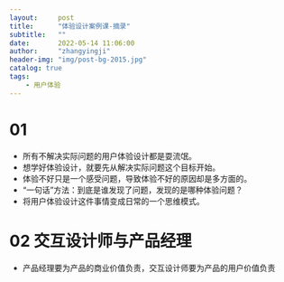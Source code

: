 ```yaml
---
layout:     post
title:      "体验设计案例课-摘录"
subtitle:   ""
date:       2022-05-14 11:06:00
author:     "zhangyingji"
header-img: "img/post-bg-2015.jpg"
catalog: true
tags:
    - 用户体验
---
```


# 01

- 所有不解决实际问题的用户体验设计都是耍流氓。
- 想学好体验设计，就要先从解决实际问题这个目标开始。
- 体验不好只是一个感受问题，导致体验不好的原因却是多方面的。
- “一句话”方法：到底是谁发现了问题，发现的是哪种体验问题？
- 将用户体验设计这件事情变成日常的一个思维模式。

# 02 交互设计师与产品经理

- 产品经理要为产品的商业价值负责，交互设计师要为产品的用户价值负责